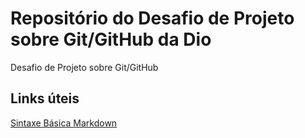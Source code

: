 # Repositório do Desafio de Projeto sobre Git/GitHub da Dio 
Desafio de Projeto sobre Git/GitHub

## Links úteis
[Sintaxe Básica Markdown](https://www.markdownguide.org/getting-started/)
